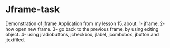 # Jframe-task
Demonstration of jframe
Application from my lesson 15, about:
1- jframe. 
2- how open new frame. 
3- go back to the previous frame, by using exiting object.
4- using jradiobuttons, jcheckbox, jlabel, jcombobox, jbutton and jtextfiled. 

